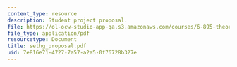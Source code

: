 ```yaml
---
content_type: resource
description: Student project proposal.
file: https://ol-ocw-studio-app-qa.s3.amazonaws.com/courses/6-895-theory-of-parallel-systems-sma-5509-fall-2003/7e816e7147277a57a2a50f76728b327e_sethg_proposal.pdf
file_type: application/pdf
resourcetype: Document
title: sethg_proposal.pdf
uid: 7e816e71-4727-7a57-a2a5-0f76728b327e
---
```

